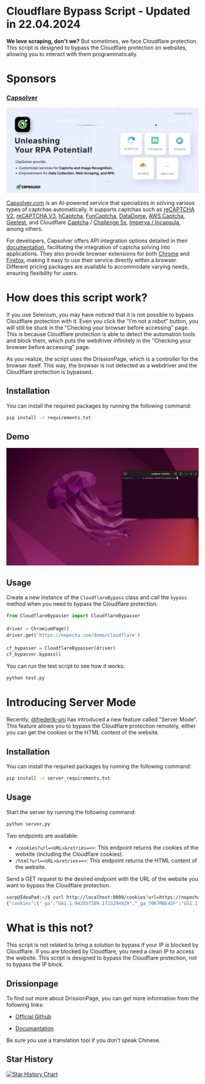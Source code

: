 
# Cloudflare Bypass Script - Updated in 22.04.2024

**We love scraping, don't we?** But sometimes, we face Cloudflare protection. This script is designed to bypass the Cloudflare protection on websites, allowing you to interact with them programmatically. 

# Sponsors
### [Capsolver](https://capsolver.com/?utm_source=github&utm_medium=banner_github&utm_campaign=CloudflareBypassForScraping)

[![Capsolver](docs/capsolver.jpg)](https://capsolver.com/?utm_source=github&utm_medium=banner_github&utm_campaign=CloudflareBypassForScraping)

[Capsolver.com](https://www.capsolver.com/?utm_source=github&utm_medium=banner_github&utm_campaign=CloudflareBypassForScraping) is an AI-powered service that specializes in solving various types of captchas automatically. It supports captchas such as [reCAPTCHA V2](https://docs.capsolver.com/guide/captcha/ReCaptchaV2.html), [reCAPTCHA V3](https://docs.capsolver.com/guide/captcha/ReCaptchaV3.html), [hCaptcha](https://docs.capsolver.com/guide/captcha/HCaptcha.html), [FunCaptcha](https://docs.capsolver.com/guide/captcha/FunCaptcha.html), [DataDome](https://docs.capsolver.com/guide/captcha/DataDome.html), [AWS Captcha](https://docs.capsolver.com/guide/captcha/awsWaf.html), [Geetest](https://docs.capsolver.com/guide/captcha/Geetest.html), and Cloudflare [Captcha](https://docs.capsolver.com/guide/antibots/cloudflare_turnstile.html) / [Challenge 5s](https://docs.capsolver.com/guide/antibots/cloudflare_challenge.html), [Imperva / Incapsula](https://docs.capsolver.com/guide/antibots/imperva.html), among others.

For developers, Capsolver offers API integration options detailed in their [documentation](https://docs.capsolver.com/), facilitating the integration of captcha solving into applications. They also provide browser extensions for both [Chrome](https://chromewebstore.google.com/detail/captcha-solver-auto-captc/pgojnojmmhpofjgdmaebadhbocahppod) and [Firefox](https://addons.mozilla.org/es/firefox/addon/capsolver-captcha-solver/), making it easy to use their service directly within a browser. Different pricing packages are available to accommodate varying needs, ensuring flexibility for users.


# How does this script work?

If you use Selenium, you may have noticed that it is not possible to bypass Cloudflare protection with it. Even you click the "I'm not a robot" button, you will still be stuck in the "Checking your browser before accessing" page.
This is because Cloudflare protection is able to detect the automation tools and block them, which puts the webdriver infinitely in the "Checking your browser before accessing" page.

As you realize, the script uses the DrissionPage, which is a controller for the browser itself. This way, the browser is not detected as a webdriver and the Cloudflare protection is bypassed.


## Installation

You can install the required packages by running the following command:

```bash
pip install -r requirements.txt
```

## Demo
![](docs/demo.gif)

## Usage

Create a new instance of the `CloudflareBypass` class and call the `bypass` method when you need to bypass the Cloudflare protection.

```python
from CloudflareBypasser import CloudflareBypasser

driver = ChromiumPage()
driver.get('https://nopecha.com/demo/cloudflare')

cf_bypasser = CloudflareBypasser(driver)
cf_bypasser.bypass()
```

You can run the test script to see how it works:

```bash
python test.py
```

# Introducing Server Mode

Recently, [@frederik-uni](https://github.com/frederik-uni) has introduced a new feature called "Server Mode". This feature allows you to bypass the Cloudflare protection remotely, either you can get the cookies or the HTML content of the website.

## Installation

You can install the required packages by running the following command:

```bash
pip install -r server_requirements.txt
```

## Usage

Start the server by running the following command:

```bash
python server.py
```

Two endpoints are available:

- `/cookies?url=<URL>&retries=<>`: This endpoint returns the cookies of the website (including the Cloudflare cookies).
- `/html?url=<URL>&retries=<>`: This endpoint returns the HTML content of the website.

Send a GET request to the desired endpoint with the URL of the website you want to bypass the Cloudflare protection.

```bash
sarp@IdeaPad:~/$ curl http://localhost:8000/cookies?url=https://nopecha.com/demo/cloudflare
{"cookies":{"_ga":"GA1.1.942857389.1723294929","_ga_70K7MBE4SF":"GS1.1.1723294928.1.1.1723295750.11.0.0","cf_clearance":"tAKO42SMzkTFNLh7VMgrcWK87swKOibXF3mcywc4U.Y-1723294918-1.0.1.1-cO8AihASCe6WogYzLl2Q_5tIltWrvHzESncITD2X5ZJr8sF6wIZoAJSYVP9OyJw.J2Y8ST15mh.qx.O8m6ujxA"}}
```



# What is this not?

This script is not related to bring a solution to bypass if your IP is blocked by Cloudflare. If you are blocked by Cloudflare, you need a clean IP to access the website. This script is designed to bypass the Cloudflare protection, not to bypass the IP block.

## Drissionpage
To find out more about DrissionPage, you can get more information from the following links:
- [Official Github](https://github.com/g1879/DrissionPage)
  
- [Documantation](https://drissionpage.cn/)

Be sure you use a translation tool if you don't speak Chinese.

## Star History

<a href="https://star-history.com/#sarperavci/CloudflareBypassForScraping&Date">
 <picture>
   <source media="(prefers-color-scheme: dark)" srcset="https://api.star-history.com/svg?repos=sarperavci/CloudflareBypassForScraping&type=Date&theme=dark" />
   <source media="(prefers-color-scheme: light)" srcset="https://api.star-history.com/svg?repos=sarperavci/CloudflareBypassForScraping&type=Date" />
   <img alt="Star History Chart" src="https://api.star-history.com/svg?repos=sarperavci/CloudflareBypassForScraping&type=Date" />
 </picture>
</a>